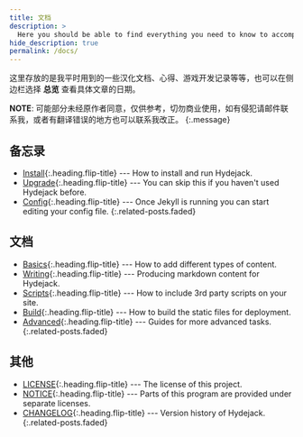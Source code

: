 ```yaml
---
title: 文档
description: >
  Here you should be able to find everything you need to know to accomplish the most common tasks when blogging with Hydejack.
hide_description: true
permalink: /docs/
---
```


这里存放的是我平时用到的一些汉化文档、心得、游戏开发记录等等，也可以在侧边栏选择 **总览** 查看具体文章的日期。

**NOTE**: 可能部分未经原作者同意，仅供参考，切勿商业使用，如有侵犯请邮件联系我，或者有翻译错误的地方也可以联系我改正。
{:.message}

## 备忘录
* [Install]{:.heading.flip-title} --- How to install and run Hydejack.
* [Upgrade]{:.heading.flip-title} --- You can skip this if you haven't used Hydejack before.
* [Config]{:.heading.flip-title} --- Once Jekyll is running you can start editing your config file.
{:.related-posts.faded}

## 文档
* [Basics]{:.heading.flip-title} --- How to add different types of content.
* [Writing]{:.heading.flip-title} --- Producing markdown content for Hydejack.
* [Scripts]{:.heading.flip-title} --- How to include 3rd party scripts on your site.
* [Build]{:.heading.flip-title} --- How to build the static files for deployment.
* [Advanced]{:.heading.flip-title} --- Guides for more advanced tasks.
{:.related-posts.faded}

## 其他
* [LICENSE]{:.heading.flip-title} --- The license of this project.
* [NOTICE]{:.heading.flip-title} --- Parts of this program are provided under separate licenses.
* [CHANGELOG]{:.heading.flip-title} --- Version history of Hydejack.
{:.related-posts.faded}

[install]: install.md
[upgrade]: upgrade.md
[config]: config.md
[basics]: basics.md
[writing]: writing.md
[scripts]: scripts.md
[build]: build.md
[advanced]: advanced.md
[LICENSE]: ../LICENSE.md
[NOTICE]: ../NOTICE.md
[CHANGELOG]: ../CHANGELOG.md

